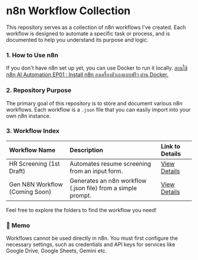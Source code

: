 # n8n Workflow Collection

This repository serves as a collection of n8n workflows I've created. Each workflow is designed to automate a specific task or process, and is documented to help you understand its purpose and logic.

### 1. How to Use n8n

If you don't have n8n set up yet, you can use Docker to run it locally.
[สอนใช้ n8n AI Automation EP01 : Install n8n ลงเครื่องตัวเองแบบฟรีๆ ผ่าน Docker.](https://www.youtube.com/watch?v=-5fvbNL8rLA&t=664s)

### 2. Repository Purpose

The primary goal of this repository is to store and document various n8n workflows. Each workflow is a `.json` file that you can easily import into your own n8n instance.

### 3. Workflow Index

| Workflow Name | Description | Link to Details |
| :--- | :--- | :--- |
| HR Screening (1st Draft) | Automates resume screening from an input form. | [View Details](https://github.com/panupong1212312121/N8N-Workflow/tree/main/workflows/hr-screening/hr-screening.md) |
| Gen N8N Workflow (Coming Soon) | Generates an n8n workflow (.json file) from a simple prompt. | [View Details](https://github.com/panupong1212312121/N8N-Workflow/tree/main/workflows/gen-n8n-workflow/gen-n8n-workflow.md) |

Feel free to explore the folders to find the workflow you need!

### 📝 Memo
Workflows cannot be used directly in n8n. You must first configure the necessary settings, such as credentials and API keys for services like Google Drive, Google Sheets, Gemini etc.